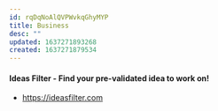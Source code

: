 ```yaml
---
id: rqDqNoAlQVPWvkqGhyMYP
title: Business
desc: ""
updated: 1637271893268
created: 1637271879534
---
```


#### Ideas Filter - Find your pre-validated idea to work on!

- https://ideasfilter.com
